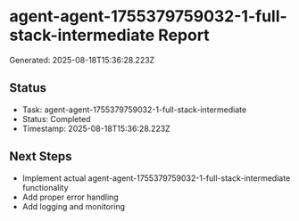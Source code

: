 # agent-agent-1755379759032-1-full-stack-intermediate Report

Generated: 2025-08-18T15:36:28.223Z

## Status
- Task: agent-agent-1755379759032-1-full-stack-intermediate
- Status: Completed
- Timestamp: 2025-08-18T15:36:28.223Z

## Next Steps
- Implement actual agent-agent-1755379759032-1-full-stack-intermediate functionality
- Add proper error handling
- Add logging and monitoring
